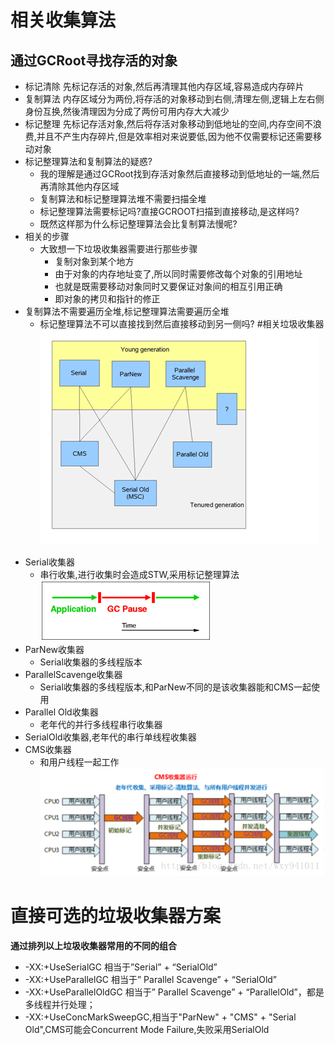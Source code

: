 # 相关收集算法
## 通过GCRoot寻找存活的对象
+ 标记清除  先标记存活的对象,然后再清理其他内存区域,容易造成内存碎片
+ 复制算法  内存区域分为两份,将存活的对象移动到右侧,清理左侧,逻辑上左右侧身份互换,然後清理因为分成了两份可用内存大大减少
+ 标记整理  先标记存活对象,然后将存活对象移动到低地址的空间,内存空间不浪费,并且不产生内存碎片,但是效率相对来说要低,因为他不仅需要标记还需要移动对象
+ 标记整理算法和复制算法的疑惑?
    + 我的理解是通过GCRoot找到存活对象然后直接移动到低地址的一端,然后再清除其他内存区域
    + 复制算法和标记整理算法堆不需要扫描全堆
    + 标记整理算法需要标记吗?直接GCROOT扫描到直接移动,是这样吗?
    + 既然这样那为什么标记整理算法会比复制算法慢呢?
+ 相关的步骤
    + 大致想一下垃圾收集器需要进行那些步骤
        + 复制对象到某个地方
        + 由于对象的内存地址变了,所以同时需要修改每个对象的引用地址
        + 也就是既需要移动对象同时又要保证对象间的相互引用正确
        + 即对象的拷贝和指针的修正
+ 复制算法不需要遍历全堆,标记整理算法需要遍历全堆
    + 标记整理算法不可以直接找到然后直接移动到另一侧吗?
#相关垃圾收集器
![](../resources/photo/gc-collector.gif)
* Serial收集器
    * 串行收集,进行收集时会造成STW,采用标记整理算法  
    ![](../resources/photo/serial.gif)
* ParNew收集器
    * Serial收集器的多线程版本
* ParallelScavenge收集器
    * Serial收集器的多线程版本,和ParNew不同的是该收集器能和CMS一起使用
* Parallel Old收集器
    * 老年代的并行多线程串行收集器
* SerialOld收集器,老年代的串行单线程收集器
* CMS收集器
    * 和用户线程一起工作
    ![CMS收集器](../resources/photo/cms-collector.png "CMS收集器工作原理")
# 直接可选的垃圾收集器方案
**通过排列以上垃圾收集器常用的不同的组合**
* -XX:+UseSerialGC
相当于”Serial” + “SerialOld”
* -XX:+UseParallelGC
相当于” Parallel Scavenge” + “SerialOld”
* -XX:+UseParallelOldGC
相当于” Parallel Scavenge” + “ParallelOld”，都是多线程并行处理；
* -XX:+UseConcMarkSweepGC,相当于"ParNew" + "CMS" + "Serial Old",CMS可能会Concurrent Mode Failure,失败采用SerialOld

